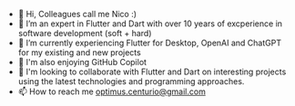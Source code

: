 - 👋 Hi, Colleagues call me Nico :)
- 👀 I’m an expert in Flutter and Dart with over 10 years of excperience in software development (soft + hard)
- 🌱 I’m currently experiencing Flutter for Desktop, OpenAI and ChatGPT for my existing and new projects
- 🌱 I'm also enjoying GitHub Copilot
- 💞️ I'm looking to collaborate with Flutter and Dart on interesting projects using the latest technologies and programming approaches.
- 📫 How to reach me optimus.centurio@gmail.com

<!---
OptimusCenturio/OptimusCenturio is a ✨ special ✨ repository because its `README.md` (this file) appears on your GitHub profile.
You can click the Preview link to take a look at your changes.
--->

